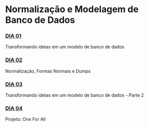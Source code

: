 # Normalização e Modelagem de Banco de Dados
### [DIA 01](https://github.com/flpnascto/trybe-exercises/tree/master/back-end/bloco_22/dia_01)
Transformando ideias em um modelo de banco de dados
### [DIA 02](https://github.com/flpnascto/trybe-exercises/tree/master/back-end/bloco_22/dia_02)
Normalização, Formas Normais e Dumps
### [DIA 03](https://github.com/flpnascto/trybe-exercises/tree/master/back-end/bloco_22/dia_03)
Transformando ideias em um modelo de banco de dados - Parte 2
### [DIA 04]()
Projeto: One For All
